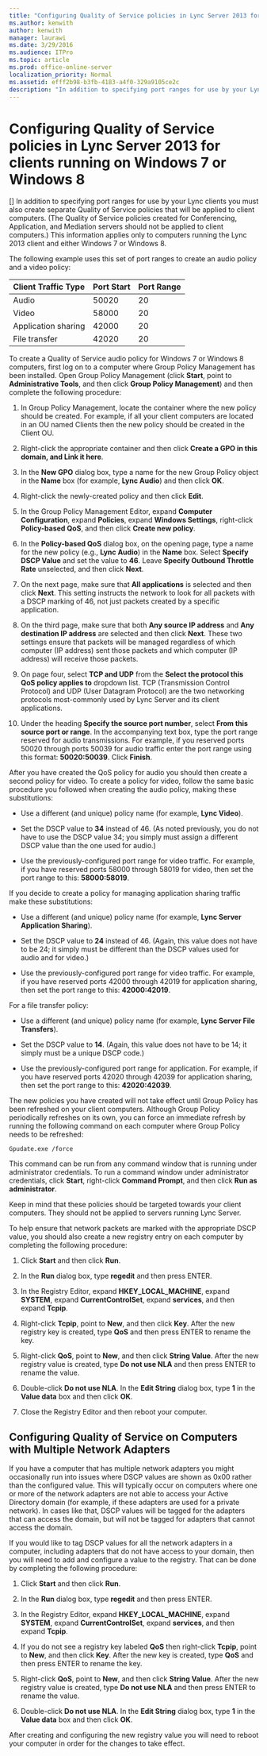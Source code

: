 ```yaml
---
title: "Configuring Quality of Service policies in Lync Server 2013 for clients running on Windows 7 or Windows 8"
ms.author: kenwith
author: kenwith
manager: laurawi
ms.date: 3/29/2016
ms.audience: ITPro
ms.topic: article
ms.prod: office-online-server
localization_priority: Normal
ms.assetid: efff2b98-b3fb-4183-a4f0-329a9105ce2c
description: "In addition to specifying port ranges for use by your Lync clients you must also create separate Quality of Service policies that will be applied to client computers. (The Quality of Service policies created for Conferencing, Application, and Mediation servers should not be applied to client computers.) This information applies only to computers running the Lync 2013 client and either Windows 7 or Windows 8."
---
```


# Configuring Quality of Service policies in Lync Server 2013 for clients running on Windows 7 or Windows 8
[]
In addition to specifying port ranges for use by your Lync clients you must also create separate Quality of Service policies that will be applied to client computers. (The Quality of Service policies created for Conferencing, Application, and Mediation servers should not be applied to client computers.) This information applies only to computers running the Lync 2013 client and either Windows 7 or Windows 8.
  
The following example uses this set of port ranges to create an audio policy and a video policy:
  
|**Client Traffic Type**|**Port Start**|**Port Range**|
|:-----|:-----|:-----|
|Audio  <br/> |50020  <br/> |20  <br/> |
|Video  <br/> |58000  <br/> |20  <br/> |
|Application sharing  <br/> |42000  <br/> |20  <br/> |
|File transfer  <br/> |42020  <br/> |20  <br/> |
   
To create a Quality of Service audio policy for Windows 7 or Windows 8 computers, first log on to a computer where Group Policy Management has been installed. Open Group Policy Management (click **Start**, point to **Administrative Tools**, and then click **Group Policy Management**) and then complete the following procedure:
  
1. In Group Policy Management, locate the container where the new policy should be created. For example, if all your client computers are located in an OU named Clients then the new policy should be created in the Client OU.
    
2. Right-click the appropriate container and then click **Create a GPO in this domain, and Link it here**.
    
3. In the **New GPO** dialog box, type a name for the new Group Policy object in the **Name** box (for example, **Lync Audio**) and then click **OK**.
    
4. Right-click the newly-created policy and then click **Edit**.
    
5. In the Group Policy Management Editor, expand **Computer Configuration**, expand **Policies**, expand **Windows Settings**, right-click **Policy-based QoS**, and then click **Create new policy**.
    
6. In the **Policy-based QoS** dialog box, on the opening page, type a name for the new policy (e.g., **Lync Audio**) in the **Name** box. Select **Specify DSCP Value** and set the value to **46**. Leave **Specify Outbound Throttle Rate** unselected, and then click **Next**.
    
7. On the next page, make sure that **All applications** is selected and then click **Next**. This setting instructs the network to look for all packets with a DSCP marking of 46, not just packets created by a specific application.
    
8. On the third page, make sure that both **Any source IP address** and **Any destination IP address** are selected and then click **Next**. These two settings ensure that packets will be managed regardless of which computer (IP address) sent those packets and which computer (IP address) will receive those packets.
    
9. On page four, select **TCP and UDP** from the **Select the protocol this QoS policy applies to** dropdown list. TCP (Transmission Control Protocol) and UDP (User Datagram Protocol) are the two networking protocols most-commonly used by Lync Server and its client applications. 
    
10. Under the heading **Specify the source port number**, select **From this source port or range**. In the accompanying text box, type the port range reserved for audio transmissions. For example, if you reserved ports 50020 through ports 50039 for audio traffic enter the port range using this format: **50020:50039**. Click **Finish**.
    
After you have created the QoS policy for audio you should then create a second policy for video. To create a policy for video, follow the same basic procedure you followed when creating the audio policy, making these substitutions:
  
- Use a different (and unique) policy name (for example, **Lync Video**).
    
- Set the DSCP value to **34** instead of 46. (As noted previously, you do not have to use the DSCP value 34; you simply must assign a different DSCP value than the one used for audio.) 
    
- Use the previously-configured port range for video traffic. For example, if you have reserved ports 58000 through 58019 for video, then set the port range to this: **58000:58019**.
    
If you decide to create a policy for managing application sharing traffic make these substitutions:
  
- Use a different (and unique) policy name (for example, **Lync Server Application Sharing**).
    
- Set the DSCP value to **24** instead of 46. (Again, this value does not have to be 24; it simply must be different than the DSCP values used for audio and for video.) 
    
- Use the previously-configured port range for video traffic. For example, if you have reserved ports 42000 through 42019 for application sharing, then set the port range to this: **42000:42019**.
    
For a file transfer policy:
  
- Use a different (and unique) policy name (for example, **Lync Server File Transfers**).
    
- Set the DSCP value to **14**. (Again, this value does not have to be 14; it simply must be a unique DSCP code.)
    
- Use the previously-configured port range for application. For example, if you have reserved ports 42020 through 42039 for application sharing, then set the port range to this: **42020:42039**.
    
The new policies you have created will not take effect until Group Policy has been refreshed on your client computers. Although Group Policy periodically refreshes on its own, you can force an immediate refresh by running the following command on each computer where Group Policy needs to be refreshed:
  
```
Gpudate.exe /force
```

This command can be run from any command window that is running under administrator credentials. To run a command window under administrator credentials, click **Start**, right-click **Command Prompt**, and then click **Run as administrator**.
  
Keep in mind that these policies should be targeted towards your client computers. They should not be applied to servers running Lync Server.
  
To help ensure that network packets are marked with the appropriate DSCP value, you should also create a new registry entry on each computer by completing the following procedure:
  
1. Click **Start** and then click **Run**.
    
2. In the **Run** dialog box, type **regedit** and then press ENTER. 
    
3. In the Registry Editor, expand **HKEY_LOCAL_MACHINE**, expand **SYSTEM**, expand **CurrentControlSet**, expand **services**, and then expand **Tcpip**.
    
4. Right-click **Tcpip**, point to **New**, and then click **Key**. After the new registry key is created, type **QoS** and then press ENTER to rename the key. 
    
5. Right-click **QoS**, point to **New**, and then click **String Value**. After the new registry value is created, type **Do not use NLA** and then press ENTER to rename the value. 
    
6. Double-click **Do not use NLA**. In the **Edit String** dialog box, type **1** in the **Value data** box and then click **OK**.
    
7. Close the Registry Editor and then reboot your computer.
    
## Configuring Quality of Service on Computers with Multiple Network Adapters

If you have a computer that has multiple network adapters you might occasionally run into issues where DSCP values are shown as 0x00 rather than the configured value. This will typically occur on computers where one or more of the network adapters are not able to access your Active Directory domain (for example, if these adapters are used for a private network). In cases like that, DSCP values will be tagged for the adapters that can access the domain, but will not be tagged for adapters that cannot access the domain.
  
If you would like to tag DSCP values for all the network adapters in a computer, including adapters that do not have access to your domain, then you will need to add and configure a value to the registry. That can be done by completing the following procedure:
  
1. Click **Start** and then click **Run**.
    
2. In the **Run** dialog box, type **regedit** and then press ENTER. 
    
3. In the Registry Editor, expand **HKEY_LOCAL_MACHINE**, expand **SYSTEM**, expand **CurrentControlSet**, expand **services**, and then expand **Tcpip**.
    
4. If you do not see a registry key labeled **QoS** then right-click **Tcpip**, point to **New**, and then click **Key**. After the new key is created, type **QoS** and then press ENTER to rename the key. 
    
5. Right-click **QoS**, point to **New**, and then click **String Value**. After the new registry value is created, type **Do not use NLA** and then press ENTER to rename the value. 
    
6. Double-click **Do not use NLA**. In the **Edit String** dialog box, type **1** in the **Value data** box and then click **OK**.
    
After creating and configuring the new registry value you will need to reboot your computer in order for the changes to take effect.
  


